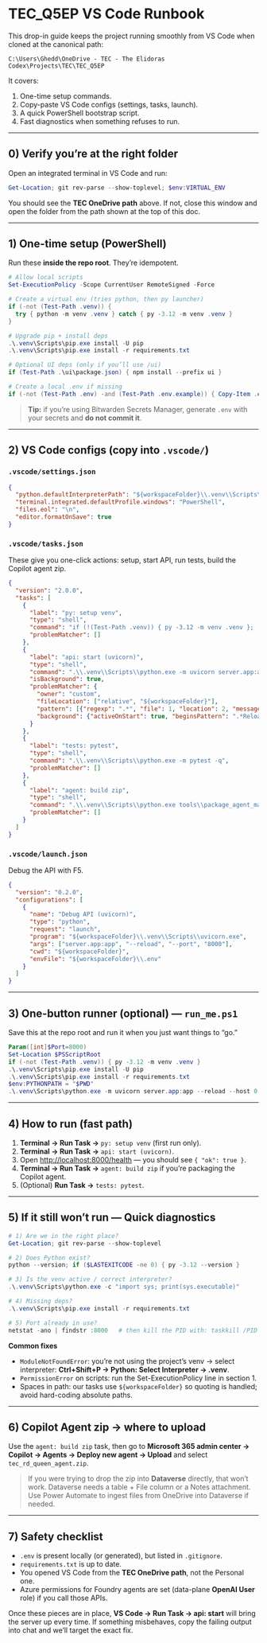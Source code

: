 # TEC_Q5EP VS Code Runbook

This drop-in guide keeps the project running smoothly from VS Code when cloned at the canonical path:

```
C:\Users\Ghedd\OneDrive - TEC - The Elidoras Codex\Projects\TEC\TEC_Q5EP
```

It covers:

1. One-time setup commands.
2. Copy-paste VS Code configs (settings, tasks, launch).
3. A quick PowerShell bootstrap script.
4. Fast diagnostics when something refuses to run.

---

## 0) Verify you’re at the right folder

Open an integrated terminal in VS Code and run:

```powershell
Get-Location; git rev-parse --show-toplevel; $env:VIRTUAL_ENV
```

You should see the **TEC OneDrive path** above. If not, close this window and open the folder from the path shown at the top of this doc.

---

## 1) One-time setup (PowerShell)

Run these **inside the repo root**. They’re idempotent.

```powershell
# Allow local scripts
Set-ExecutionPolicy -Scope CurrentUser RemoteSigned -Force

# Create a virtual env (tries python, then py launcher)
if (-not (Test-Path .venv)) {
  try { python -m venv .venv } catch { py -3.12 -m venv .venv }
}

# Upgrade pip + install deps
.\.venv\Scripts\pip.exe install -U pip
.\.venv\Scripts\pip.exe install -r requirements.txt

# Optional UI deps (only if you’ll use /ui)
if (Test-Path .\ui\package.json) { npm install --prefix ui }

# Create a local .env if missing
if (-not (Test-Path .env) -and (Test-Path .env.example)) { Copy-Item .env.example .env }
```

> **Tip:** if you’re using Bitwarden Secrets Manager, generate `.env` with your secrets and **do not commit it**.

---

## 2) VS Code configs (copy into `.vscode/`)

### `.vscode/settings.json`

```json
{
  "python.defaultInterpreterPath": "${workspaceFolder}\\.venv\\Scripts\\python.exe",
  "terminal.integrated.defaultProfile.windows": "PowerShell",
  "files.eol": "\n",
  "editor.formatOnSave": true
}
```

### `.vscode/tasks.json`

These give you one-click actions: setup, start API, run tests, build the Copilot agent zip.

```json
{
  "version": "2.0.0",
  "tasks": [
    {
      "label": "py: setup venv",
      "type": "shell",
      "command": "if (!(Test-Path .venv)) { py -3.12 -m venv .venv }; .\\.venv\\Scripts\\pip.exe install -U pip; .\\.venv\\Scripts\\pip.exe install -r requirements.txt",
      "problemMatcher": []
    },
    {
      "label": "api: start (uvicorn)",
      "type": "shell",
      "command": ".\\.venv\\Scripts\\python.exe -m uvicorn server.app:app --reload --host 0.0.0.0 --port 8000",
      "isBackground": true,
      "problemMatcher": {
        "owner": "custom",
        "fileLocation": ["relative", "${workspaceFolder}"],
        "pattern": [{"regexp": ".*", "file": 1, "location": 2, "message": 0}],
        "background": {"activeOnStart": true, "beginsPattern": ".*Reloading.*|.*Started server process.*", "endsPattern": ".*Application startup complete.*"}
      }
    },
    {
      "label": "tests: pytest",
      "type": "shell",
      "command": ".\\.venv\\Scripts\\python.exe -m pytest -q",
      "problemMatcher": []
    },
    {
      "label": "agent: build zip",
      "type": "shell",
      "command": ".\\.venv\\Scripts\\python.exe tools\\package_agent_manifest.py",
      "problemMatcher": []
    }
  ]
}
```

### `.vscode/launch.json`

Debug the API with F5.

```json
{
  "version": "0.2.0",
  "configurations": [
    {
      "name": "Debug API (uvicorn)",
      "type": "python",
      "request": "launch",
      "program": "${workspaceFolder}\\.venv\\Scripts\\uvicorn.exe",
      "args": ["server.app:app", "--reload", "--port", "8000"],
      "cwd": "${workspaceFolder}",
      "envFile": "${workspaceFolder}\\.env"
    }
  ]
}
```

---

## 3) One-button runner (optional) — `run_me.ps1`

Save this at the repo root and run it when you just want things to “go.”

```powershell
Param([int]$Port=8000)
Set-Location $PSScriptRoot
if (-not (Test-Path .venv)) { py -3.12 -m venv .venv }
.\.venv\Scripts\pip.exe install -U pip
.\.venv\Scripts\pip.exe install -r requirements.txt
$env:PYTHONPATH = "$PWD"
.\.venv\Scripts\python.exe -m uvicorn server.app:app --reload --host 0.0.0.0 --port $Port
```

---

## 4) How to run (fast path)

1. **Terminal → Run Task →** `py: setup venv` (first run only).
2. **Terminal → Run Task →** `api: start (uvicorn)`.
3. Open [http://localhost:8000/health](http://localhost:8000/health) — you should see `{ "ok": true }`.
4. **Terminal → Run Task →** `agent: build zip` if you’re packaging the Copilot agent.
5. (Optional) **Run Task →** `tests: pytest`.

---

## 5) If it still won’t run — Quick diagnostics

```powershell
# 1) Are we in the right place?
Get-Location; git rev-parse --show-toplevel

# 2) Does Python exist?
python --version; if ($LASTEXITCODE -ne 0) { py -3.12 --version }

# 3) Is the venv active / correct interpreter?
.\.venv\Scripts\python.exe -c "import sys; print(sys.executable)"

# 4) Missing deps?
.\.venv\Scripts\pip.exe install -r requirements.txt

# 5) Port already in use?
netstat -ano | findstr :8000   # then kill the PID with: taskkill /PID <pid> /F
```

**Common fixes**

- `ModuleNotFoundError`: you’re not using the project’s venv → select interpreter: **Ctrl+Shift+P → Python: Select Interpreter → .venv**.
- `PermissionError` on scripts: run the Set-ExecutionPolicy line in section 1.
- Spaces in path: our tasks use `${workspaceFolder}` so quoting is handled; avoid hard-coding absolute paths.

---

## 6) Copilot Agent zip → where to upload

Use the `agent: build zip` task, then go to **Microsoft 365 admin center → Copilot → Agents → Deploy new agent → Upload** and select `tec_rd_queen_agent.zip`.

> If you were trying to drop the zip into **Dataverse** directly, that won’t work. Dataverse needs a table + File column or a Notes attachment. Use Power Automate to ingest files from OneDrive into Dataverse if needed.

---

## 7) Safety checklist

- `.env` is present locally (or generated), but listed in `.gitignore`.
- `requirements.txt` is up to date.
- You opened VS Code from the **TEC OneDrive path**, not the Personal one.
- Azure permissions for Foundry agents are set (data-plane **OpenAI User** role) if you call those APIs.

Once these pieces are in place, **VS Code → Run Task → api: start** will bring the server up every time. If something misbehaves, copy the failing output into chat and we’ll target the exact fix.
